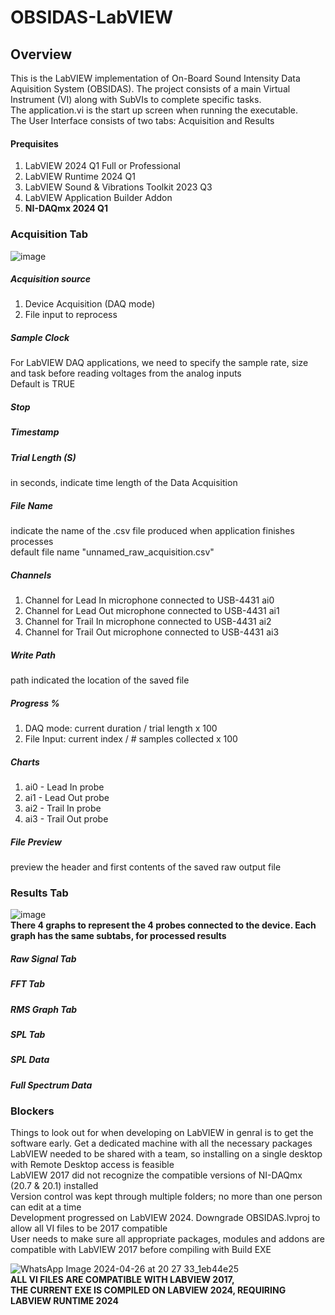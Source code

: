 # OBSIDAS-LabVIEW
## Overview
This is the LabVIEW implementation of On-Board Sound Intensity Data Aquisition System (OBSIDAS). The project consists of a main Virtual Instrument (VI) along with SubVIs to complete specific tasks. <br> 
The application.vi is the start up screen when running the executable. <br> 
The User Interface consists of two tabs: Acquisition and Results <br>
#### Prequisites
1. LabVIEW 2024 Q1 Full or Professional
2. LabVIEW Runtime 2024 Q1
3. LabVIEW Sound & Vibrations Toolkit 2023 Q3
4. LabVIEW Application Builder Addon
5. **NI-DAQmx 2024 Q1**
### Acquisition Tab
![image](https://github.com/MuhammedAbdalla/OBSIDAS-LabVIEW/assets/54071115/2f078e2b-07c7-4a50-9f92-2528a0201b03) <br>
##### Acquisition source
1. Device Acquisition (DAQ mode)
2. File input to reprocess
##### Sample Clock
For LabVIEW DAQ applications, we need to specify the sample rate, size and task before reading voltages from the analog inputs <br>
Default is TRUE <br>
##### Stop
##### Timestamp
##### Trial Length (S)
in seconds, indicate time length of the Data Acquisition
##### File Name
indicate the name of the .csv file produced when application finishes processes <br>
default file name "unnamed_raw_acquisition.csv"
##### Channels
1. Channel for Lead In microphone connected to USB-4431 ai0
2. Channel for Lead Out microphone connected to USB-4431 ai1
3. Channel for Trail In microphone connected to USB-4431 ai2
4. Channel for Trail Out microphone connected to USB-4431 ai3
##### Write Path
path indicated the location of the saved file
##### Progress %
1. DAQ mode: current duration / trial length x 100
2. File Input: current index / # samples collected x 100
##### Charts
1. ai0 - Lead In probe
2. ai1 - Lead Out probe
3. ai2 - Trail In probe
4. ai3 - Trail Out probe
##### File Preview
preview the header and first contents of the saved raw output file

### Results Tab
![image](https://github.com/MuhammedAbdalla/OBSIDAS-LabVIEW/assets/54071115/05029793-926b-4cd4-b326-67569b0ddfb8) <br>
**There 4 graphs to represent the 4 probes connected to the device. Each graph has the same subtabs, for processed results**
##### Raw Signal Tab
##### FFT Tab
##### RMS Graph Tab
##### SPL Tab
##### SPL Data
##### Full Spectrum Data

### Blockers
Things to look out for when developing on LabVIEW in genral is to get the software early. Get a dedicated machine with all the necessary packages <br>
LabVIEW needed to be shared with a team, so installing on a single desktop with Remote Desktop access is feasible <br>
LabVIEW 2017 did not recognize the compatible versions of NI-DAQmx (20.7 & 20.1) installed <br>
Version control was kept through multiple folders; no more than one person can edit at a time <br>
Development progressed on LabVIEW 2024. Downgrade OBSIDAS.lvproj to allow all VI files to be 2017 compatible <br>
User needs to make sure all appropriate packages, modules and addons are compatible with LabVIEW 2017 before compiling with Build EXE <br>

![WhatsApp Image 2024-04-26 at 20 27 33_1eb44e25](https://github.com/MuhammedAbdalla/OBSIDAS-LabVIEW/assets/54071115/59de0bbc-139a-4f7e-9e00-27a83210556b) <br>
**ALL VI FILES ARE COMPATIBLE WITH LABVIEW 2017, <br> THE CURRENT EXE IS COMPILED ON LABVIEW 2024, REQUIRING LABVIEW RUNTIME 2024**

